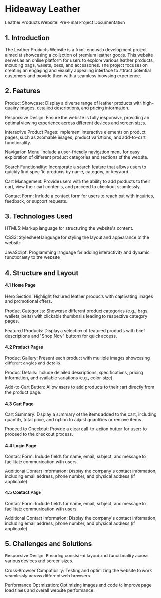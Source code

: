 # Hideaway Leather


Leather Products Website: Pre-Final Project Documentation
<h2>1. Introduction</h2>
The Leather Products Website is a front-end web development project aimed at showcasing a collection of premium leather goods. This website serves as an online platform for users to explore various leather products, including bags, wallets, belts, and accessories. The project focuses on creating an engaging and visually appealing interface to attract potential customers and provide them with a seamless browsing experience.

<h2>2. Features</h2>
Product Showcase: Display a diverse range of leather products with high-quality images, detailed descriptions, and pricing information.

Responsive Design: Ensure the website is fully responsive, providing an optimal viewing experience across different devices and screen sizes.

Interactive Product Pages: Implement interactive elements on product pages, such as zoomable images, product variations, and add-to-cart functionality.

Navigation Menu: Include a user-friendly navigation menu for easy exploration of different product categories and sections of the website.

Search Functionality: Incorporate a search feature that allows users to quickly find specific products by name, category, or keyword.

Cart Management: Provide users with the ability to add products to their cart, view their cart contents, and proceed to checkout seamlessly.

Contact Form: Include a contact form for users to reach out with inquiries, feedback, or support requests.

<h2>3. Technologies Used</h2>
HTML5: Markup language for structuring the website's content.

CSS3: Stylesheet language for styling the layout and appearance of the website.

JavaScript: Programming language for adding interactivity and dynamic functionality to the website.

<h2>4. Structure and Layout</h2>
<h4>4.1 Home Page</h4>
Hero Section: Highlight featured leather products with captivating images and promotional offers.

Product Categories: Showcase different product categories (e.g., bags, wallets, belts) with clickable thumbnails leading to respective category pages.

Featured Products: Display a selection of featured products with brief descriptions and "Shop Now" buttons for quick access.

<h4>4.2 Product Pages</h4>
Product Gallery: Present each product with multiple images showcasing different angles and details.

Product Details: Include detailed descriptions, specifications, pricing information, and available variations (e.g., color, size).

Add-to-Cart Button: Allow users to add products to their cart directly from the product page.

<h4>4.3 Cart Page</h4>
Cart Summary: Display a summary of the items added to the cart, including quantity, total price, and option to adjust quantities or remove items.

Proceed to Checkout: Provide a clear call-to-action button for users to proceed to the checkout process.

<h4>4.4 Login Page</h4>
Contact Form: Include fields for name, email, subject, and message to facilitate communication with users.

Additional Contact Information: Display the company's contact information, including email address, phone number, and physical address (if applicable).

<h4>4.5 Contact Page</h4>
Contact Form: Include fields for name, email, subject, and message to facilitate communication with users.

Additional Contact Information: Display the company's contact information, including email address, phone number, and physical address (if applicable).

<h2>5. Challenges and Solutions</h2>
Responsive Design: Ensuring consistent layout and functionality across various devices and screen sizes.

Cross-Browser Compatibility: Testing and optimizing the website to work seamlessly across different web browsers.

Performance Optimization: Optimizing images and code to improve page load times and overall website performance.
